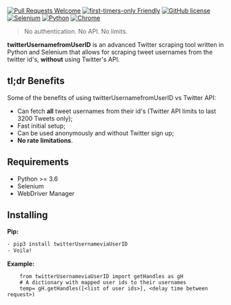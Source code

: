 [![Pull Requests Welcome](https://img.shields.io/badge/PRs-welcome-brightgreen.svg?style=flat)](http://makeapullrequest.com)
[![first-timers-only Friendly](https://img.shields.io/badge/first--timers--only-friendly-blue.svg)](http://www.firsttimersonly.com/)
[![GitHub license](https://img.shields.io/github/license/haccer/tweep.svg)](https://github.com/haccer/tweep/blob/master/LICENSE)
[![Selenium](https://img.shields.io/badge/-selenium-green)](https://www.selenium.dev/)
[![Python](https://img.shields.io/badge/-python-yellow)](https://www.python.org/)
[![Chrome](https://img.shields.io/badge/-chrome-blue)](https://www.google.com/chrome/)

>No authentication. No API. No limits.

**twitterUsernamefromUserID** is an advanced Twitter scraping tool written in Python and Selenium that allows for scraping tweet usernames from the twitter id's, **without** using Twitter's API.

## tl;dr Benefits
Some of the benefits of using twitterUsernamefromUserID vs Twitter API:
- Can fetch __all__ tweet usernames from their id's (Twitter API limits to last 3200 Tweets only);
- Fast initial setup;
- Can be used anonymously and without Twitter sign up;
- **No rate limitations**.

## Requirements
- Python >= 3.6
- Selenium
- WebDriver Manager

## Installing

**Pip:**
```bash
- pip3 install twitterUsernameviaUserID
- Voila!
```

**Example:**
```
    from twitterUsernameviaUserID import getHandles as gH
    # A dictionary with mapped user ids to their usernames
    temp= gH.getHandles([<list of user ids>], <delay time between request>)
```